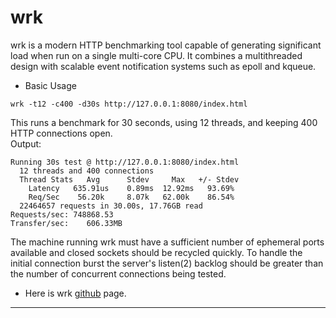 # wrk
wrk is a modern HTTP benchmarking tool capable of generating significant load when run on a single multi-core CPU. It combines a multithreaded design with scalable event notification systems such as epoll and kqueue.  
* Basic Usage
```
wrk -t12 -c400 -d30s http://127.0.0.1:8080/index.html
```
This runs a benchmark for 30 seconds, using 12 threads, and keeping 400 HTTP connections open.  
Output:
```
Running 30s test @ http://127.0.0.1:8080/index.html
  12 threads and 400 connections
  Thread Stats   Avg      Stdev     Max   +/- Stdev
    Latency   635.91us    0.89ms  12.92ms   93.69%
    Req/Sec    56.20k     8.07k   62.00k    86.54%
  22464657 requests in 30.00s, 17.76GB read
Requests/sec: 748868.53
Transfer/sec:    606.33MB
```
The machine running wrk must have a sufficient number of ephemeral ports available and closed sockets should be recycled quickly. To handle the initial connection burst the server's listen(2) backlog should be greater than the number of concurrent connections being tested.  
* Here is wrk [github](https://github.com/wg/wrk) page.  

---
